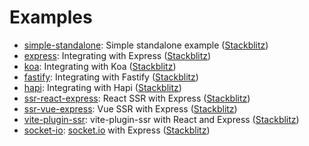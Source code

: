 # Examples

- [simple-standalone](simple-standalone): Simple standalone example ([Stackblitz](https://stackblitz.com/github/cyco130/vavite/tree/main/examples/simple-standalone))
- [express](express): Integrating with Express ([Stackblitz](https://stackblitz.com/github/cyco130/vavite/tree/main/examples/express))
- [koa](koa): Integrating with Koa ([Stackblitz](https://stackblitz.com/github/cyco130/vavite/tree/main/examples/koa))
- [fastify](fastify): Integrating with Fastify ([Stackblitz](https://stackblitz.com/github/cyco130/vavite/tree/main/examples/fastify))
- [hapi](hapi): Integrating with Hapi ([Stackblitz](https://stackblitz.com/github/cyco130/vavite/tree/main/examples/hapi))
- [ssr-react-express](ssr-react-express): React SSR with Express ([Stackblitz](https://stackblitz.com/github/cyco130/vavite/tree/main/examples/ssr-react-express))
- [ssr-vue-express](ssr-vue-express): Vue SSR with Express ([Stackblitz](https://stackblitz.com/github/cyco130/vavite/tree/main/examples/ssr-vue-express))
- [vite-plugin-ssr](vite-plugin-ssr): vite-plugin-ssr with React and Express ([Stackblitz](https://stackblitz.com/github/cyco130/vavite/tree/main/examples/vite-plugin-ssr))
- [socket-io](socket-io): [socket.io](https://socket.io/) with Express ([Stackblitz](https://stackblitz.com/github/cyco130/vavite/tree/main/examples/socket-io))
